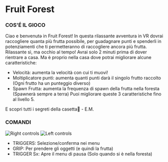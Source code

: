 # Fruit Forest

### COS'É IL GIOCO
Ciao e benvenutə in Fruit Forest!
In questa rilassante avventura in VR dovrai raccogliere quanta più frutta possibile, per guadagnare punti e spenderli in potenziamenti che ti permetteranno di raccogliere ancora più frutta.
Rilassante sì, ma occhio al tempo! Avrai solo 2 minuti prima di dover rientrare a casa.
Ma è proprio nella casa dove potrai migliorare alcune caratteristiche:
- Velocità: aumenta la velocità con cui ti muovi!
- Moltiplicatore punti: aumenta quanti punti darà il singolo frutto raccolto (Ogni frutto ha un punteggio diverso) 
- Spawn Frutta: aumenta la frequenza di spawn della frutta nella foresta (Spawnerà sempre a terra)
Puoi migliorare queste 3 caratteristiche fino al livello 5.

E scopri tutti i segreti della casetta👀 - E.M.

### COMANDI
![Right controls](https://github.com/sgt-esgiti/frutta/controlsRight.png?raw=true)
![Left controls](https://github.com/sgt-esgiti/frutta/controlsLeft.png?raw=true)
- TRIGGERS: Selezione/conferma nei menu
- GRIP: Per prendere gli oggetti (e quindi la frutta)
- TRIGGER Sx: Apre il menu di pausa (Solo quando si è nella foresta)

